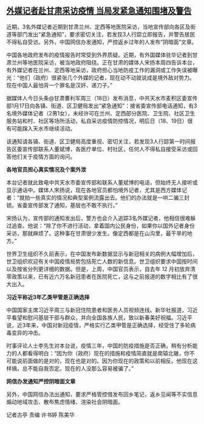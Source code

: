 <!--1674108109000-->
[外媒记者赴甘肃采访疫情 当局发紧急通知围堵及警告](https://www.rfa.org/mandarin/yataibaodao/huanjing/gt-01192023010127.html)
------

<p><span>近期，3名外媒记者近期到甘肃兰州、定西等地医院采访，当地宣传部向各区及街道等部门发出“紧急通知”，要求密切关注，若发现3人行踪立即报告，并警告居民不得私自受访。另外，中国网信办发通知，严控返乡过年的人发布“阴暗面”文章。</span></p><p><span>中国各地政府发布的疫情报告时常受到外界质疑。近期，有外国媒体驻华记者到甘肃兰州等地医院采访，被当地政府阻挠。正在甘肃的媒体人宋扬本周四告诉本台，有外媒记者在兰州、定西等地采访，政府担心当地防疫工作的漏洞或工作失误被曝光：“他们（政府）很紧张几个外媒的记者，现在动不动就说成是境外敌对势力。现在中国人最怕背一个罪名是汉奸、递刀子。”</span></p><p><span>据媒体人今日头条@甘肃曹利军周三（18日）发布消息，中共天水市麦积区委宣传部1月17日向各镇、街道、区卫健局发出“紧急通知”：接省委宣传部电话通知，有3名境外媒体记者（2男1女），未经许可在兰州、定西部分医院、卫生院、社区卫生服务站和村、社区等场所活动，私自采访疫情防控情况，明后日（18、19日）很有可能蹿入天水市继续活动。</span></p><p><span>该通知请各镇、街道、区卫健局高度重视、密切关注，若发现3人行踪第一时间报告区委宣传部联系人董斌博，各医疗单位、村社区，任何人不得私自接受采访或回答他们关于疫情方面的询问。</span></p><p><b>各地官员担心真实情况及个案外泄</b></p><p><span>本台记者就此致电中共天水市委宣传部和联系人董斌博的电话，但始终无人接听或显示通话中。媒体人宋扬说，现在各地官员都怕境外记者，尤其是西方媒体记者：“就拍一些真实的情况和典型案例流露出去。他们的办法就是一哄二骗三封锁。省委宣传部发了通知，基层也不敢不执行。”</span></p><p><span>宋扬认为，宣传部的通知发出后，警方也会介入追踪3名外媒记者，他相信很难躲过追查。他说：“除了你不进行活动，拿着国内公民身份，如果你以国外记者身份采访，那就麻烦了。这种事在甘肃很少发生。像定西都是在山沟里，最干旱的地方。”</span></p><p><span>世界卫生组织不久前表示，在中国发布新数据显示与新冠相关的病例大幅增加后，世卫组织欢迎有关中国疫情局势包括死亡人数的新信息。世卫组织要求中国按时间以及按省分列更详细的数据。但是，上周，中国官员表示，自去年 12 月初放弃清零政策以来，已有近六万名新冠患者在医院死亡，这与之前报道的数字相比有了很大出入。</span></p><p><b>习近平称近3年乙类甲管是正确选择　</b></p><p><span>中国国家主席习近平周三与新冠住院患者和医务人员视频连线。新华社报道，习近平看望和慰问基层干部与群众，并向全国各族人民，致以新春美好祝福。习近平说，近3年来，中国对新冠疫情，严格实行乙类甲管是正确选择，经受住了多轮病毒变异的冲击。</span></p><p><span>时事评论人士李先生对本台说，疫情三年，中国的防疫措施是否正确，稍有分析能力的人都看得明白：“因为你（政府）现在的措施和疫情简直就是南辕北辙，你不可能说前面做的是对的，现在也是对的。因为你现在的政策和以前相反。他现在这样搞，总不能自我否定。现在的人没那么容易被骗了。” </span></p><p><b>网信办发通知严控阴暗面文章</b></p><p><span>另外，中国网信办法出通知，要求严格管控借发布回乡笔记，返乡见闻等不实信息煽动地域攻击、散布焦虑情绪、渲染社会阴暗面。</span></p><p><span>记者古亭 责编 许书婷 陈美华 </span></p>

